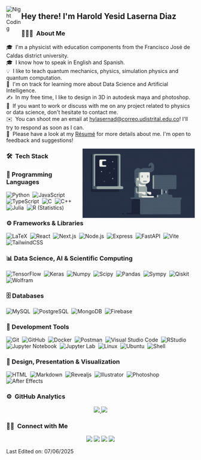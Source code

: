 <!--- ![Aditya Vikram Singh Banner](https://raw.githubusercontent.com/AVS1508/AVS1508/master/assets/Aditya%20Vikram%20Singh%20Banner.jpg)
-->
<img alt="Night Coding" src="./assets/Hand%20Wave.gif" width='40' align="left"/><h2>Hey there! I'm Harold Yesid Laserna Diaz</h2>

<!-- ## 👋 &nbsp;Hey there! I'm Harold Yesid Laserna Diaz -->

### 👨🏻‍💻 &nbsp;About Me

🎓 &nbsp;I'm a physicist with education components from the Francisco José de Caldas district university.\
🎓 &nbsp;I know how to speak in English and Spanish.\
💡 &nbsp;I like to teach quantum mechanics, physics, simulation physics and quantum computation.\
🌱 &nbsp;I'm on track for learning more about Data Science and Artificial Intelligence.\
✍️ &nbsp;In my free time, I like to design in 3D in autodesk maya and photoshop.\
💬 &nbsp;If you want to work or discuss with me on any project related to physics or data science, don't hesitate to contact me.\
✉️ &nbsp;You can shoot me an email at hylasernad@correo.udistrital.edu.co! I'll try to respond as soon as I can.\
📄 &nbsp;Please have a look at my [Résumé](https://www.overleaf.com/read/mqzrsnfwvjkb) for more details about me. I'm open to feedback and suggestions!

<img alt="Night Coding" src="https://raw.githubusercontent.com/AVS1508/AVS1508/master/assets/Night-Coding.gif" align="right"/>

### 🛠 &nbsp;Tech Stack

### 🧠 Programming Languages
![Python](https://img.shields.io/badge/-Python-05122A?style=flat&logo=python)&nbsp;
![JavaScript](https://img.shields.io/badge/-JavaScript-05122A?style=flat&logo=javascript)&nbsp;
![TypeScript](https://img.shields.io/badge/-TypeScript-05122A?style=flat&logo=typescript)&nbsp;
![C](https://img.shields.io/badge/-C-05122A?style=flat&logo=C&logoColor=A8B9CC)&nbsp;
![C++](https://img.shields.io/badge/-C++-05122A?style=flat&logo=C%2B%2B&logoColor=00599C)&nbsp;
![Julia](https://img.shields.io/badge/-Julia-05122A?style=flat&logo=julia)&nbsp;
![R (Statistics)](https://img.shields.io/badge/-R-05122A?style=flat&logo=R&logoColor=276DC3)&nbsp;


### ⚙️ Frameworks & Libraries
![LaTeX](https://img.shields.io/badge/-LaTeX-05122A?style=flat&logo=latex)&nbsp;
![React](https://img.shields.io/badge/-React-05122A?style=flat&logo=react)&nbsp;
![Next.js](https://img.shields.io/badge/-Next.js-05122A?style=flat&logo=nextdotjs)&nbsp;
![Node.js](https://img.shields.io/badge/-Node.js-05122A?style=flat&logo=nodedotjs)&nbsp;
![Express](https://img.shields.io/badge/-Express-05122A?style=flat&logo=express)&nbsp;
![FastAPI](https://img.shields.io/badge/-FastAPI-05122A?style=flat&logo=fastapi)&nbsp;
![Vite](https://img.shields.io/badge/-Vite-05122A?style=flat&logo=vite)&nbsp;
![TailwindCSS](https://img.shields.io/badge/-TailwindCSS-05122A?style=flat&logo=tailwindcss)&nbsp;

### 📊 Data Science, AI & Scientific Computing
![TensorFlow](https://img.shields.io/badge/-TensorFlow-05122A?style=flat&logo=tensorflow)&nbsp;
![Keras](https://img.shields.io/badge/-Keras-05122A?style=flat&logo=keras)&nbsp;
![Numpy](https://img.shields.io/badge/-Numpy-05122A?style=flat&logo=numpy)&nbsp;
![Scipy](https://img.shields.io/badge/-Scipy-05122A?style=flat&logo=scipy)&nbsp;
![Pandas](https://img.shields.io/badge/-Pandas-05122A?style=flat&logo=pandas)&nbsp;
![Sympy](https://img.shields.io/badge/-Sympy-05122A?style=flat&logo=sympy)&nbsp;
![Qiskit](https://img.shields.io/badge/-Qiskit-05122A?style=flat&logo=qiskit)&nbsp;
![Wolfram](https://img.shields.io/badge/-Wolfram_Mathematica-05122A?style=flat&logo=wolfram)&nbsp;

### 🗄️ Databases
![MySQL](https://img.shields.io/badge/-MySQL-05122A?style=flat&logo=mysql)&nbsp;
![PostgreSQL](https://img.shields.io/badge/-PostgreSQL-05122A?style=flat&logo=postgresql)&nbsp;
![MongoDB](https://img.shields.io/badge/-MongoDB-05122A?style=flat&logo=mongodb)&nbsp;
![Firebase](https://img.shields.io/badge/-Firebase-05122A?style=flat&logo=firebase)&nbsp;


### 🧰 Development Tools
![Git](https://img.shields.io/badge/-Git-05122A?style=flat&logo=git)&nbsp;
![GitHub](https://img.shields.io/badge/-GitHub-05122A?style=flat&logo=github)&nbsp;
![Docker](https://img.shields.io/badge/-Docker-05122A?style=flat&logo=docker)&nbsp;
![Postman](https://img.shields.io/badge/-Postman-05122A?style=flat&logo=postman)&nbsp;
![Visual Studio Code](https://img.shields.io/badge/-Visual%20Studio%20Code-05122A?style=flat&logo=visual-studio-code&logoColor=007ACC)&nbsp;
![RStudio](https://img.shields.io/badge/-RStudio-05122A?style=flat&logo=rstudio)&nbsp;
![Jupyter Notebook](https://img.shields.io/badge/-Jupyter_Notebook-05122A?style=flat&logo=jupyter)&nbsp;
![Jupyter Lab](https://img.shields.io/badge/-Jupyter_Lab-05122A?style=flat&logo=jupyter)&nbsp;
![Linux](https://img.shields.io/badge/-Linux-05122A?style=flat&logo=linux)&nbsp;
![Ubuntu](https://img.shields.io/badge/-Ubuntu-05122A?style=flat&logo=ubuntu)&nbsp;
![Shell](https://img.shields.io/badge/-Shell-05122A?style=flat&logo=shell)&nbsp;

### 🎨 Design, Presentation & Visualization
![HTML](https://img.shields.io/badge/-HTML-05122A?style=flat&logo=HTML5)&nbsp;
![Markdown](https://img.shields.io/badge/-Markdown-05122A?style=flat&logo=markdown)&nbsp;
![Revealjs](https://img.shields.io/badge/-Revealjs-05122A?style=flat&logo=node.js)&nbsp;
![Illustrator](https://img.shields.io/badge/-Illustrator-05122A?style=flat&logo=adobe-illustrator)&nbsp;
![Photoshop](https://img.shields.io/badge/-Photoshop-05122A?style=flat&logo=adobe-photoshop)&nbsp;
![After Effects](https://img.shields.io/badge/-After_Effects-05122A?style=flat&logo=adobe-after-effects)&nbsp;


### ⚙️ &nbsp;GitHub Analytics

<p align="center">
<a href="https://github.com/haroldlaserna">
 <img height="180em" src="https://github-readme-stats-eight-theta.vercel.app/api/top-langs/?username=haroldlaserna&layout=compact&langs_count=8&theme=algolia"/>
   <img height="180em" src="https://github-readme-stats.vercel.app/api/pin/?username=haroldlaserna&repo=computation_quantum_notebooks&layout=compact&langs_count=8&theme=algolia"/>
</a>
</p>

### 🤝🏻 &nbsp;Connect with Me

<p align="center">
<a href="https://www.linkedin.com/in/harold-yesid-laserna-diaz-b89a33239/"><img src="https://img.shields.io/badge/-Harold%20Yesid%20Laserna%20Diaz-0077B5?style=flat&logo=Linkedin&logoColor=white"/></a>
<a href="mailto:hylasernad@correo.udistrital.edu.co"><img src="https://img.shields.io/badge/-hylasernad@correo.udistrital.edu.co-D14836?style=flat&logo=Gmail&logoColor=white"/></a>
<a href="https://www.instagram.com/haroldlaserna/"><img src="https://img.shields.io/badge/-@haroldlaserna-E4405F?style=flat&logo=Instagram&logoColor=white"/></a>
<a href="https://www.facebook.com/haroldlaserna/"><img src="https://img.shields.io/badge/-@haroldlaserna-1877F2?style=flat&logo=Facebook&logoColor=white"/></a>

<!---
-----8)
--->
Last Edited on: 07/06/2025
